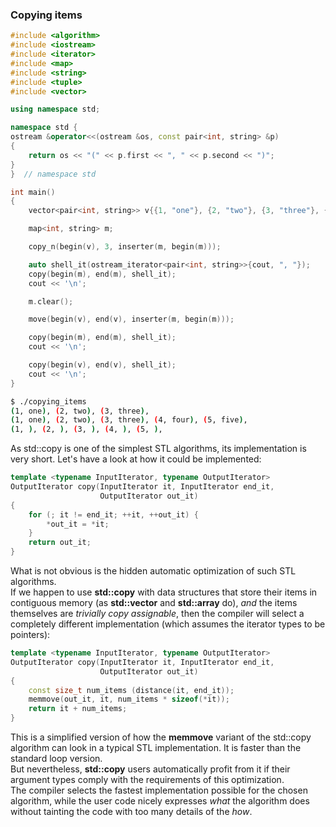 ### Copying items

```cpp
#include <algorithm>
#include <iostream>
#include <iterator>
#include <map>
#include <string>
#include <tuple>
#include <vector>

using namespace std;

namespace std {
ostream &operator<<(ostream &os, const pair<int, string> &p)
{
	return os << "(" << p.first << ", " << p.second << ")";
}
}  // namespace std

int main()
{
	vector<pair<int, string>> v{{1, "one"}, {2, "two"}, {3, "three"}, {4, "four"}, {5, "five"}};

	map<int, string> m;

	copy_n(begin(v), 3, inserter(m, begin(m)));

	auto shell_it(ostream_iterator<pair<int, string>>{cout, ", "});
	copy(begin(m), end(m), shell_it);
	cout << '\n';

	m.clear();

	move(begin(v), end(v), inserter(m, begin(m)));

	copy(begin(m), end(m), shell_it);
	cout << '\n';

	copy(begin(v), end(v), shell_it);
	cout << '\n';
}
```
```bash
$ ./copying_items
(1, one), (2, two), (3, three), 
(1, one), (2, two), (3, three), (4, four), (5, five), 
(1, ), (2, ), (3, ), (4, ), (5, ),
```

As std::copy is one of the simplest STL algorithms, its implementation is very short. Let's have a look at how it could be implemented:

```cpp
template <typename InputIterator, typename OutputIterator>
OutputIterator copy(InputIterator it, InputIterator end_it, 
                    OutputIterator out_it)
{
    for (; it != end_it; ++it, ++out_it) {
        *out_it = *it;
    }
    return out_it;
}
```
What is not obvious is the hidden automatic optimization of such STL algorithms. \
If we happen to use **std::copy** with data structures that store their items in contiguous memory (as **std::vector** and **std::array** do), *and* the items themselves are *trivially copy assignable*, then the compiler will select a completely different implementation (which assumes the iterator types to be pointers):

```cpp
template <typename InputIterator, typename OutputIterator>
OutputIterator copy(InputIterator it, InputIterator end_it, 
                    OutputIterator out_it)
{
    const size_t num_items (distance(it, end_it));
    memmove(out_it, it, num_items * sizeof(*it));
    return it + num_items;
}
```
This is a simplified version of how the **memmove** variant of the std::copy algorithm can look in a typical STL implementation. It is faster than the standard loop version. \
But nevertheless, **std::copy** users automatically profit from it if their argument types comply with the requirements of this optimization. \
The compiler selects the fastest implementation possible for the chosen algorithm, while the user code nicely expresses *what* the algorithm does without tainting the code with too many details of the *how*.

